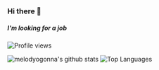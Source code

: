 ### Hi there 👋
##### I'm looking for a job

![Profile views](https://gpvc.arturio.dev/melodyogonna)

![melodyogonna's github stats](https://github-readme-stats.vercel.app/api?username=melodyogonna&show_icons=true&theme=radical)
![Top Languages](https://github-readme-stats.vercel.app/api/top-langs/?username=melodyogonna&show_icons=true&theme=radical&layout=compact)

<!--
**melodyogonna/melodyogonna** is a ✨ _special_ ✨ repository because its `README.md` (this file) appears on your GitHub profile.

Here are some ideas to get you started:

- 🔭 I’m currently working on ...
- 🌱 I’m currently learning ...
- 👯 I’m looking to collaborate on ...
- 🤔 I’m looking for help with ...
- 💬 Ask me about ...
- 📫 How to reach me: ...
- 😄 Pronouns: ...
- ⚡ Fun fact: ...
-->

